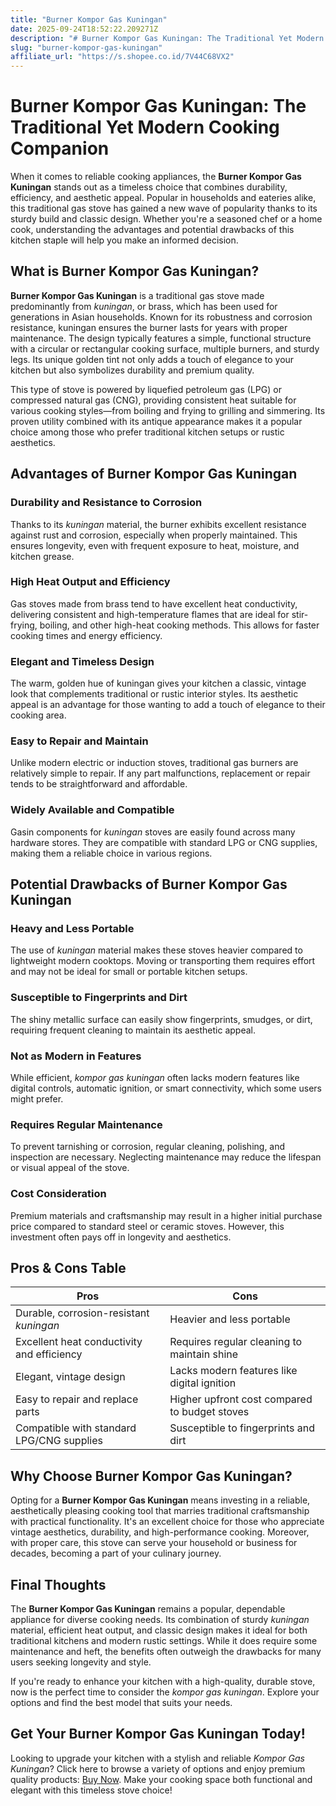 ```yaml
---
title: "Burner Kompor Gas Kuningan"
date: 2025-09-24T18:52:22.209271Z
description: "# Burner Kompor Gas Kuningan: The Traditional Yet Modern Cooking Companion..."
slug: "burner-kompor-gas-kuningan"
affiliate_url: "https://s.shopee.co.id/7V44C68VX2"
---
```

# Burner Kompor Gas Kuningan: The Traditional Yet Modern Cooking Companion

When it comes to reliable cooking appliances, the **Burner Kompor Gas Kuningan** stands out as a timeless choice that combines durability, efficiency, and aesthetic appeal. Popular in households and eateries alike, this traditional gas stove has gained a new wave of popularity thanks to its sturdy build and classic design. Whether you're a seasoned chef or a home cook, understanding the advantages and potential drawbacks of this kitchen staple will help you make an informed decision.

## What is Burner Kompor Gas Kuningan?

**Burner Kompor Gas Kuningan** is a traditional gas stove made predominantly from *kuningan*, or brass, which has been used for generations in Asian households. Known for its robustness and corrosion resistance, kuningan ensures the burner lasts for years with proper maintenance. The design typically features a simple, functional structure with a circular or rectangular cooking surface, multiple burners, and sturdy legs. Its unique golden tint not only adds a touch of elegance to your kitchen but also symbolizes durability and premium quality.

This type of stove is powered by liquefied petroleum gas (LPG) or compressed natural gas (CNG), providing consistent heat suitable for various cooking styles—from boiling and frying to grilling and simmering. Its proven utility combined with its antique appearance makes it a popular choice among those who prefer traditional kitchen setups or rustic aesthetics.

## Advantages of Burner Kompor Gas Kuningan

### Durability and Resistance to Corrosion

Thanks to its *kuningan* material, the burner exhibits excellent resistance against rust and corrosion, especially when properly maintained. This ensures longevity, even with frequent exposure to heat, moisture, and kitchen grease.

### High Heat Output and Efficiency

Gas stoves made from brass tend to have excellent heat conductivity, delivering consistent and high-temperature flames that are ideal for stir-frying, boiling, and other high-heat cooking methods. This allows for faster cooking times and energy efficiency.

### Elegant and Timeless Design

The warm, golden hue of kuningan gives your kitchen a classic, vintage look that complements traditional or rustic interior styles. Its aesthetic appeal is an advantage for those wanting to add a touch of elegance to their cooking area.

### Easy to Repair and Maintain

Unlike modern electric or induction stoves, traditional gas burners are relatively simple to repair. If any part malfunctions, replacement or repair tends to be straightforward and affordable.

### Widely Available and Compatible

Gasin components for *kuningan* stoves are easily found across many hardware stores. They are compatible with standard LPG or CNG supplies, making them a reliable choice in various regions.

## Potential Drawbacks of Burner Kompor Gas Kuningan

### Heavy and Less Portable

The use of *kuningan* material makes these stoves heavier compared to lightweight modern cooktops. Moving or transporting them requires effort and may not be ideal for small or portable kitchen setups.

### Susceptible to Fingerprints and Dirt

The shiny metallic surface can easily show fingerprints, smudges, or dirt, requiring frequent cleaning to maintain its aesthetic appeal.

### Not as Modern in Features

While efficient, *kompor gas kuningan* often lacks modern features like digital controls, automatic ignition, or smart connectivity, which some users might prefer.

### Requires Regular Maintenance

To prevent tarnishing or corrosion, regular cleaning, polishing, and inspection are necessary. Neglecting maintenance may reduce the lifespan or visual appeal of the stove.

### Cost Consideration

Premium materials and craftsmanship may result in a higher initial purchase price compared to standard steel or ceramic stoves. However, this investment often pays off in longevity and aesthetics.

## Pros & Cons Table

| Pros                                         | Cons                                               |
|----------------------------------------------|----------------------------------------------------|
| Durable, corrosion-resistant *kuningan*     | Heavier and less portable                         |
| Excellent heat conductivity and efficiency | Requires regular cleaning to maintain shine     |
| Elegant, vintage design                     | Lacks modern features like digital ignition     |
| Easy to repair and replace parts            | Higher upfront cost compared to budget stoves   |
| Compatible with standard LPG/CNG supplies   | Susceptible to fingerprints and dirt            |

## Why Choose Burner Kompor Gas Kuningan?

Opting for a **Burner Kompor Gas Kuningan** means investing in a reliable, aesthetically pleasing cooking tool that marries traditional craftsmanship with practical functionality. It's an excellent choice for those who appreciate vintage aesthetics, durability, and high-performance cooking. Moreover, with proper care, this stove can serve your household or business for decades, becoming a part of your culinary journey.

## Final Thoughts

The **Burner Kompor Gas Kuningan** remains a popular, dependable appliance for diverse cooking needs. Its combination of sturdy *kuningan* material, efficient heat output, and classic design makes it ideal for both traditional kitchens and modern rustic settings. While it does require some maintenance and heft, the benefits often outweigh the drawbacks for many users seeking longevity and style.

If you're ready to enhance your kitchen with a high-quality, durable stove, now is the perfect time to consider the *kompor gas kuningan*. Explore your options and find the best model that suits your needs.

## Get Your Burner Kompor Gas Kuningan Today!

Looking to upgrade your kitchen with a stylish and reliable *Kompor Gas Kuningan*? Click here to browse a variety of options and enjoy premium quality products: [Buy Now](https://s.shopee.co.id/7V44C68VX2). Make your cooking space both functional and elegant with this timeless stove choice!